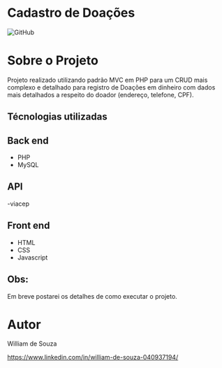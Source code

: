 # Cadastro de Doações
![GitHub](https://img.shields.io/github/license/WilliamD-s/CadastroDoacoes)

# Sobre o Projeto
Projeto realizado utilizando padrão MVC em PHP para um CRUD mais complexo e detalhado para registro de Doações em dinheiro com dados mais detalhados a respeito do doador (endereço, telefone, CPF). 

## Técnologias utilizadas
## Back end
- PHP
- MySQL
 
## API
-viacep
 
## Front end
- HTML
- CSS
- Javascript

 ## Obs:
 Em breve postarei os detalhes de como executar o projeto.

 # Autor
 William de Souza

 https://www.linkedin.com/in/william-de-souza-040937194/


